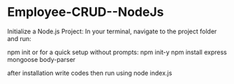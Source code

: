 # Employee-CRUD--NodeJs

Initialize a Node.js Project: In your terminal, navigate to the project folder and run:

npm init
or for a quick setup without prompts:
npm init-y
npm install express mongoose  body-parser

after installation write codes then run using node index.js

